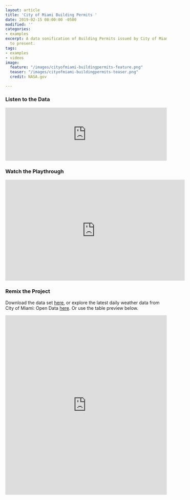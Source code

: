 ```yaml
---
layout: article
title: 'City of Miami Building Permits '
date: 2019-02-15 08:00:00 -0500
modified: ''
categories:
- examples
excerpt: A data sonification of Building Permits issued by City of Miami from 2014
  to present.
tags:
- examples
- videos
image:
  feature: "/images/cityofmiami-buildingpermits-feature.png"
  teaser: "/images/cityofmiami-buildingpermits-teaser.png"
  credit: NASA.gov

---
```

### Listen to the Data

<iframe width="100%" height="166" scrolling="no" frameborder="no" allow="autoplay" src="https://w.soundcloud.com/player/?url=https%3A//api.soundcloud.com/tracks/581285268%3Fsecret_token%3Ds-3gAaL&color=%23f57c00&auto_play=false&hide_related=false&show_comments=true&show_user=true&show_reposts=false&show_teaser=true"></iframe>

### Watch the Playthrough

<iframe width="560" height="315" src="https://www.youtube.com/embed/to_crzxnAZ4" frameborder="0" allow="accelerometer; autoplay; encrypted-media; gyroscope; picture-in-picture" allowfullscreen></iframe>

### Remix the Project

Download the data set [here](https://drive.google.com/open?id=1BndiYrJf2V2oGt5pwguqj70KV0_NaApy "City of Miami Building Permits "), or explore the latest daily weather data from City of Miami: Open Data [here](https://data.miamigov.com/Government/Building-Permits-Issued-By-City-Of-Miami-From-2014/2wxc-e53n "City of Miami Building Permits "). Or use the table preview below.

<iframe width="100%" height="560" title="Building Permits Issued By City Of Miami From 2014 To Present" src="https://data.miamigov.com/w/2wxc-e53n/?cur=Mp_7f-FEla1&from=root" frameborder="0" scrolling="no"><a href="https://data.miamigov.com/Government/Building-Permits-Issued-By-City-Of-Miami-From-2014/2wxc-e53n" title="Building Permits Issued By City Of Miami From 2014 To Present" target="_blank">Building Permits Issued By City Of Miami From 2014 To Present</a></iframe>
    